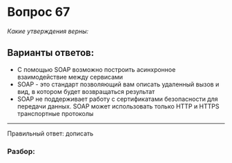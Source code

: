 # Вопрос 67
_Какие утверждения верны:_

## Варианты ответов:

- С помощью SOAP возможно построить асинхронное взаимодействие между сервисами
- SOAP - это стандарт позволяющий вам описать удаленный вызов и вид, в котором будет возвращаться результат
- SOAP не поддерживает работу с сертификатами безопасности для передачи данных. SOAP может использовать только HTTP и HTTPS транспортные протоколы 
___

Правильный ответ: дописать

### Разбор: